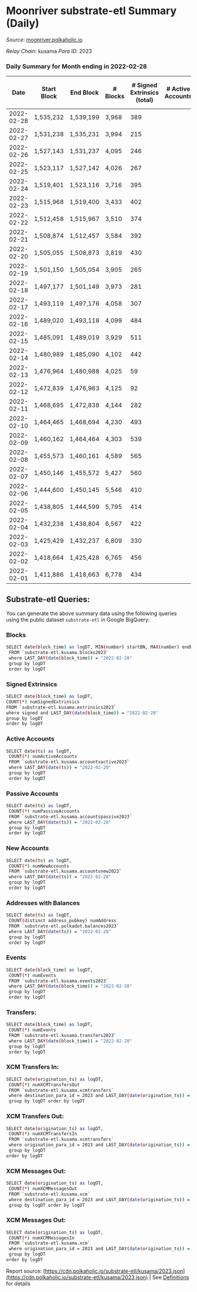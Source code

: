 # Moonriver substrate-etl Summary (Daily)

_Source_: [moonriver.polkaholic.io](https://moonriver.polkaholic.io)

*Relay Chain*: kusama
*Para ID*: 2023



### Daily Summary for Month ending in 2022-02-28


| Date | Start Block | End Block | # Blocks | # Signed Extrinsics (total) | # Active Accounts | # Passive | # New | # Addresses with Balances | # Events | # Transfers | # XCM Transfers In | # XCM Transfers Out | # XCM In | # XCM Out | Issues | 
| ---- | ----------- | --------- | -------- | --------------------------- | ----------------- | --------- | ----- | ------------------------- | -------- | ----------- | ------------------ | ------------------- | -------- | --------- | ------ |
| 2022-02-28 | 1,535,232 | 1,539,199 | 3,968 | 389 |  |  |  | 512,381 | 686,677 | 11,015 ($32,371,013.53) | 39 ($1,176,173.16) |   |  |  |  |
| 2022-02-27 | 1,531,238 | 1,535,231 | 3,994 | 215 |  |  |  |  | 598,042 | 9,231 ($10,971,437.49) | 44 ($824,437.39) |   |  |  |  |
| 2022-02-26 | 1,527,143 | 1,531,237 | 4,095 | 246 |  |  |  |  | 539,363 | 9,404 ($13,798,928.17) | 27 ($198,595.39) |   |  |  |  |
| 2022-02-25 | 1,523,117 | 1,527,142 | 4,026 | 267 |  |  |  |  | 616,765 | 10,372 ($22,226,263.44) | 32 ($528,314.81) |   |  |  |  |
| 2022-02-24 | 1,519,401 | 1,523,116 | 3,716 | 395 |  |  |  |  | 857,925 | 13,778 ($22,104,940.57) | 51 ($149,769.12) |   |  |  |  |
| 2022-02-23 | 1,515,968 | 1,519,400 | 3,433 | 402 |  |  |  |  | 760,416 | 14,465 ($30,584,836.56) | 70 ($251,150.75) |   |  |  |  |
| 2022-02-22 | 1,512,458 | 1,515,967 | 3,510 | 374 |  |  |  |  | 693,466 | 10,528 ($19,394,810.04) | 22 ($31,881.29) |   |  |  |  |
| 2022-02-21 | 1,508,874 | 1,512,457 | 3,584 | 392 |  |  |  |  | 736,800 | 11,017 ($23,180,624.66) | 25 ($242,220.48) |   |  |  |  |
| 2022-02-20 | 1,505,055 | 1,508,873 | 3,819 | 430 |  |  |  |  | 646,347 | 9,619 ($19,102,197.19) | 43 ($122,085.81) |   |  |  |  |
| 2022-02-19 | 1,501,150 | 1,505,054 | 3,905 | 265 |  |  |  |  | 550,942 | 7,804 ($16,978,003.14) | 41 ($68,741.82) |   |  |  |  |
| 2022-02-18 | 1,497,177 | 1,501,149 | 3,973 | 281 |  |  |  |  | 661,925 | 10,587 ($14,995,907.67) | 43 ($137,456.82) |   |  |  |  |
| 2022-02-17 | 1,493,119 | 1,497,176 | 4,058 | 307 |  |  |  |  | 691,698 | 9,905 ($17,525,153.52) | 9 ($18,200.01) |   |  |  |  |
| 2022-02-16 | 1,489,020 | 1,493,118 | 4,099 | 484 |  |  |  |  | 655,531 | 9,170 ($18,362,614.84) | 12 ($20,319.20) |   |  |  |  |
| 2022-02-15 | 1,485,091 | 1,489,019 | 3,929 | 511 |  |  |  |  | 848,993 | 14,915 ($37,200,752.02) | 15 ($55,284.25) |   |  |  |  |
| 2022-02-14 | 1,480,989 | 1,485,090 | 4,102 | 442 |  |  |  |  | 667,914 | 9,394 ($25,120,551.95) | 2 ($6,789.08) |   |  |  |  |
| 2022-02-13 | 1,476,964 | 1,480,988 | 4,025 | 59 |  |  |  |  | 598,880 | 8,613 ($9,159,800.13) | 11 ($40,794.78) |   |  |  |  |
| 2022-02-12 | 1,472,839 | 1,476,963 | 4,125 | 92 |  |  |  |  | 598,932 | 7,986 ($13,702,031.72) | 14 ($8,946.87) |   |  |  |  |
| 2022-02-11 | 1,468,695 | 1,472,838 | 4,144 | 282 |  |  |  |  | 672,272 | 10,761 ($22,252,139.44) | 10 ($31,548.94) |   |  |  |  |
| 2022-02-10 | 1,464,465 | 1,468,694 | 4,230 | 493 |  |  |  |  | 750,384 | 11,707 ($54,378,027.87) | 14 ($29,310.60) |   |  |  |  |
| 2022-02-09 | 1,460,162 | 1,464,464 | 4,303 | 539 |  |  |  |  | 711,051 | 11,022 ($14,020,753.15) | 19 ($38,351.12) |   |  |  |  |
| 2022-02-08 | 1,455,573 | 1,460,161 | 4,589 | 565 |  |  |  |  | 771,330 | 12,869 ($24,755,083.20) | 22 ($38,819.32) |   |  |  |  |
| 2022-02-07 | 1,450,146 | 1,455,572 | 5,427 | 560 |  |  |  |  | 873,227 | 16,461 ($28,508,193.65) | 17 ($75,430.19) |   |  |  |  |
| 2022-02-06 | 1,444,600 | 1,450,145 | 5,546 | 410 |  |  |  |  | 782,639 | 12,709 ($9,851,825.22) | 15 ($81,219.61) |   |  |  |  |
| 2022-02-05 | 1,438,805 | 1,444,599 | 5,795 | 414 |  |  |  |  | 802,359 | 13,127 ($14,999,067.69) | 14 ($42,511.95) |   |  |  |  |
| 2022-02-04 | 1,432,238 | 1,438,804 | 6,567 | 422 |  |  |  |  | 898,059 | 14,703 ($14,864,726.62) | 21 ($38,769.95) |   |  |  |  |
| 2022-02-03 | 1,425,429 | 1,432,237 | 6,809 | 330 |  |  |  |  | 645,328 | 8,194 ($5,330,024.08) | 10 ($14,662.40) |   |  |  |  |
| 2022-02-02 | 1,418,664 | 1,425,428 | 6,765 | 456 |  |  |  |  | 673,343 | 11,474 ($12,842,085.95) | 16 ($72,079.05) |   |  |  |  |
| 2022-02-01 | 1,411,886 | 1,418,663 | 6,778 | 434 |  |  |  |  | 615,021 | 10,187 ($8,456,340.36) | 3 ($1,806.89) |   |  |  |  |

## Substrate-etl Queries:
You can generate the above summary data using the following queries using the public dataset `substrate-etl` in Google BigQuery:

### Blocks
```bash
SELECT date(block_time) as logDT, MIN(number) startBN, MAX(number) endBN, COUNT(*) numBlocks 
 FROM `substrate-etl.kusama.blocks2023`  
 where LAST_DAY(date(block_time)) = "2022-02-28" 
 group by logDT 
 order by logDT
```

### Signed Extrinsics
```bash
SELECT date(block_time) as logDT, 
COUNT(*) numSignedExtrinsics 
FROM `substrate-etl.kusama.extrinsics2023`  
where signed and LAST_DAY(date(block_time)) = "2022-02-28" 
group by logDT 
order by logDT
```

### Active Accounts
```bash
SELECT date(ts) as logDT, 
 COUNT(*) numActiveAccounts 
 FROM `substrate-etl.kusama.accountsactive2023` 
 where LAST_DAY(date(ts)) = "2022-02-28" 
 group by logDT 
 order by logDT
```

### Passive Accounts
```bash
SELECT date(ts) as logDT, 
 COUNT(*) numPassiveAccounts 
 FROM `substrate-etl.kusama.accountspassive2023` 
 where LAST_DAY(date(ts)) = "2022-02-28" 
 group by logDT 
 order by logDT
```

### New Accounts
```bash
SELECT date(ts) as logDT, 
 COUNT(*) numNewAccounts 
 FROM `substrate-etl.kusama.accountsnew2023` 
 where LAST_DAY(date(ts)) = "2022-02-28" 
 group by logDT
 order by logDT
```

### Addresses with Balances
```bash
SELECT date(ts) as logDT,
 COUNT(distinct address_pubkey) numAddress 
 FROM `substrate-etl.polkadot.balances2023` 
 where LAST_DAY(date(ts)) = "2022-02-28" 
 group by logDT 
 order by logDT
```

### Events
```bash
SELECT date(block_time) as logDT, 
 COUNT(*) numEvents 
 FROM `substrate-etl.kusama.events2023` 
 where LAST_DAY(date(block_time)) = "2022-02-28" 
 group by logDT 
 order by logDT
```

### Transfers:
```bash
SELECT date(block_time) as logDT, 
 COUNT(*) numEvents 
 FROM `substrate-etl.kusama.transfers2023` 
 where LAST_DAY(date(block_time)) = "2022-02-28" 
 group by logDT 
 order by logDT
```

### XCM Transfers In:
```bash
SELECT date(origination_ts) as logDT, 
 COUNT(*) numXCMTransfersOut 
 FROM `substrate-etl.kusama.xcmtransfers` 
 where destination_para_id = 2023 and LAST_DAY(date(origination_ts)) = "2022-02-28" 
 group by logDT order by logDT
```

### XCM Transfers Out:
```bash
SELECT date(origination_ts) as logDT, 
 COUNT(*) numXCMTransfersIn 
 FROM `substrate-etl.kusama.xcmtransfers` 
 where origination_para_id = 2023 and LAST_DAY(date(origination_ts)) = "2022-02-28" 
 group by logDT 
order by logDT
```

### XCM Messages Out:
```bash
SELECT date(origination_ts) as logDT, 
 COUNT(*) numXCMMessagesOut 
 FROM `substrate-etl.kusama.xcm` 
 where destination_para_id = 2023 and LAST_DAY(date(origination_ts)) = "2022-02-28" 
 group by logDT order by logDT
```

### XCM Messages Out:
```bash
SELECT date(origination_ts) as logDT, 
 COUNT(*) numXCMMessagesIn 
 FROM `substrate-etl.kusama.xcm` 
 where origination_para_id = 2023 and LAST_DAY(date(origination_ts)) = "2022-02-28" 
 group by logDT 
order by logDT
```


Report source: [https://cdn.polkaholic.io/substrate-etl/kusama/2023.json](https://cdn.polkaholic.io/substrate-etl/kusama/2023.json) | See [Definitions](/DEFINITIONS.md) for details
